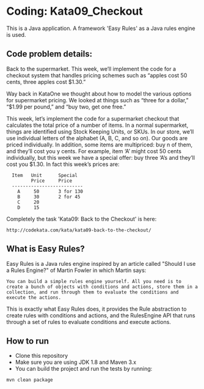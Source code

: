 # Coding: Kata09_Checkout

This is a Java application. A framework 'Easy Rules' as a Java rules engine is used. 

## Code problem details:

Back to the supermarket. This week, we’ll implement the code for a checkout system that handles pricing schemes such as “apples cost 50 cents, three apples cost $1.30.”

Way back in KataOne we thought about how to model the various options for supermarket pricing. We looked at things such as “three for a dollar,” “$1.99 per pound,” and “buy two, get one free.”

This week, let’s implement the code for a supermarket checkout that calculates the total price of a number of items. In a normal supermarket, things are identified using Stock Keeping Units, or SKUs. In our store, we’ll use individual letters of the alphabet (A, B, C, and so on). Our goods are priced individually. In addition, some items are multipriced: buy n of them, and they’ll cost you y cents. For example, item ‘A’ might cost 50 cents individually, but this week we have a special offer: buy three ‘A’s and they’ll cost you $1.30. In fact this week’s prices are:

```
  Item   Unit      Special
         Price     Price
  --------------------------
    A     50       3 for 130
    B     30       2 for 45
    C     20
    D     15
```
Completely the task 'Kata09: Back to the Checkout' is here:

```
http://codekata.com/kata/kata09-back-to-the-checkout/

```

## What is Easy Rules?
Easy Rules is a Java rules engine inspired by an article called "Should I use a Rules Engine?" of Martin Fowler in which Martin says:

```
You can build a simple rules engine yourself. All you need is to create a bunch of objects with conditions and actions, store them in a collection, and run through them to evaluate the conditions and execute the actions.

```

This is exactly what Easy Rules does, it provides the Rule abstraction to create rules with conditions and actions, and the RulesEngine API that runs through a set of rules to evaluate conditions and execute actions.

## How to run

* Clone this repository 
* Make sure you are using JDK 1.8 and Maven 3.x
* You can build the project and run the tests by running:

```
mvn clean package

```
